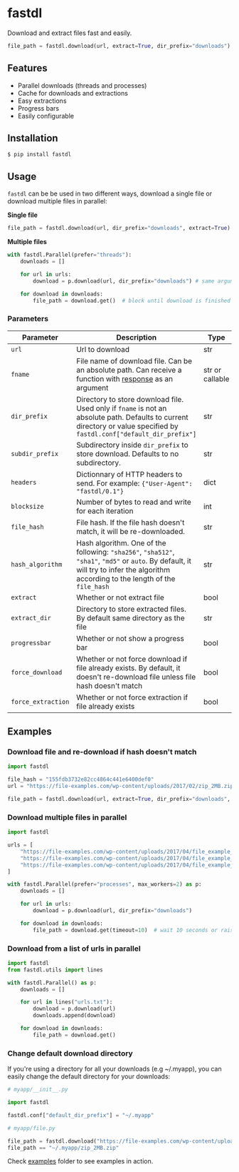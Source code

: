 # fastdl
Download and extract files fast and easily.

```py
file_path = fastdl.download(url, extract=True, dir_prefix="downloads")
```

## Features

- Parallel downloads (threads and processes)
- Cache for downloads and extractions
- Easy extractions
- Progress bars
- Easily configurable

## Installation
```console
$ pip install fastdl
```

## Usage
`fastdl` can be be used in two different ways, download a single file or download multiple files in parallel:

**Single file**
```py
file_path = fastdl.download(url, dir_prefix="downloads", extract=True)
```

**Multiple files**
```py
with fastdl.Parallel(prefer="threads"):
    downloads = []

    for url in urls:
        download = p.download(url, dir_prefix="downloads") # same arguments

    for download in downloads:
        file_path = download.get()  # block until download is finished
```


### Parameters

| Parameter | Description | Type | Default |
| --- | --- | --- | --- |
| `url` | Url to download | str |  |
| `fname` | File name of download file. Can be an absolute path. Can receive a function with [response](https://docs.python.org/3/library/urllib.request.html#urllib.request.urlopen) as an argument | str or callable | `None` |
| `dir_prefix` | Directory to store download file. Used only if `fname` is not an absolute path. Defaults to current directory or value specified by `fastdl.conf["default_dir_prefix"]` | str | `None` |
| `subdir_prefix` | Subdirectory inside `dir_prefix` to store download. Defaults to no subdirectory. | str | `""` |
| `headers` | Dictionnary of HTTP headers to send. For example: `{"User-Agent": "fastdl/0.1"}` | dict | `{}` |
| `blocksize` | Number of bytes to read and write for each iteration | int | `8192` |
| `file_hash` | File hash. If the file hash doesn't match, it will be re-downloaded. | str | `None` |
| `hash_algorithm` | Hash algorithm. One of the following: `"sha256"`, `"sha512"`, `"sha1"`, `"md5"` or `auto`. By default, it will try to infer the algorithm according to the length of the `file_hash` | str | `auto` |
| `extract` | Whether or not extract file | bool | `False` |
| `extract_dir` | Directory to store extracted files. By default same directory as the file | str | `None` |
| `progressbar` | Whether or not show a progress bar | bool | `True` |
| `force_download` | Whether or not force download if file already exists. By default, it doesn't re-download file unless file hash doesn't match | bool | `False` |
| `force_extraction` | Whether or not force extraction if file already exists | bool | `False` |


## Examples

### Download file and re-download if hash doesn't match

```python
import fastdl

file_hash = "155fdb3732e82cc4864c441e6400def0"
url = "https://file-examples.com/wp-content/uploads/2017/02/zip_2MB.zip"

file_path = fastdl.download(url, extract=True, dir_prefix="downloads", file_hash=file_hash)
```

### Download multiple files in parallel

```python
import fastdl

urls = [
    "https://file-examples.com/wp-content/uploads/2017/04/file_example_MP4_480_1_5MG.mp4",
    "https://file-examples.com/wp-content/uploads/2017/04/file_example_MP4_640_3MG.mp4",
    "https://file-examples.com/wp-content/uploads/2017/04/file_example_MP4_1280_10MG.mp4"
]

with fastdl.Parallel(prefer="processes", max_workers=2) as p:
    downloads = []

    for url in urls:
        download = p.download(url, dir_prefix="downloads")

    for download in downloads:
        file_path = download.get(timeout=10)  # wait 10 seconds or raise timeout if download hasn't finished
```

### Download from a list of urls in parallel

```python
import fastdl
from fastdl.utils import lines

with fastdl.Parallel() as p:
    downloads = []

    for url in lines("urls.txt"):
        download = p.download(url)
        downloads.append(download)

    for download in downloads:
        file_path = download.get()
```

### Change default download directory

If you're using a directory for all your downloads (e.g ~/.myapp), you can easily change the default directory for your downloads:

```python
# myapp/__init__.py

import fastdl

fastdl.conf["default_dir_prefix"] = "~/.myapp"

# myapp/file.py

file_path = fastdl.download("https://file-examples.com/wp-content/uploads/2017/02/zip_2MB.zip")
file_path == "~/.myapp/zip_2MB.zip"
```
Check [examples](examples/) folder to see examples in action.

